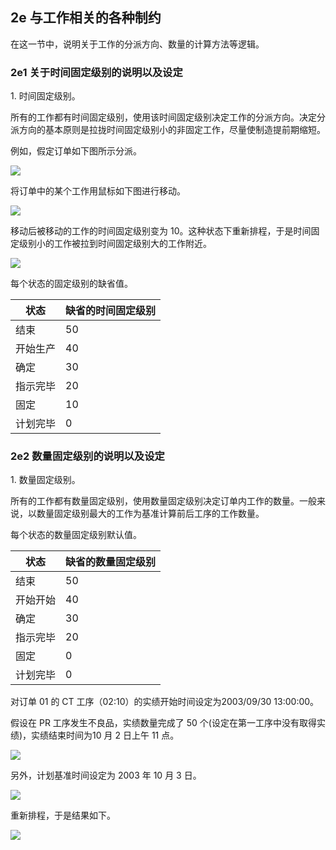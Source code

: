 ## 2e 与工作相关的各种制约

在这一节中，说明关于工作的分派方向、数量的计算方法等逻辑。

### 2e1 关于时间固定级别的说明以及设定

1\. 时间固定级别。

所有的工作都有时间固定级别，使用该时间固定级别决定工作的分派方向。决定分派方向的基本原则是拉拢时间固定级别小的非固定工作，尽量使制造提前期缩短。

例如，假定订单如下图所示分派。

![](media/1c21d450ef23bfb0db2e6699e4a7887f./排产易实践手册V1.0.files/image001.png)

将订单中的某个工作用鼠标如下图进行移动。

![](media/b36792376a12b1cee96b6079acc6afe6./排产易实践手册V1.0.files/image001.png)

移动后被移动的工作的时间固定级别变为 10。这种状态下重新排程，于是时间固定级别小的工作被拉到时间固定级别大的工作附近。

![](media/a518a5241721f4a00793f4fd2ab38717./排产易实践手册V1.0.files/image001.png)

每个状态的固定级别的缺省值。

| **状态** | **缺省的时间固定级别** |
|----------|------------------------|
| 结束     | 50                     |
| 开始生产 | 40                     |
| 确定     | 30                     |
| 指示完毕 | 20                     |
| 固定     | 10                     |
| 计划完毕 | 0                      |

### 2e2 数量固定级别的说明以及设定

1\. 数量固定级别。

所有的工作都有数量固定级别，使用数量固定级别决定订单内工作的数量。一般来说，以数量固定级别最大的工作为基准计算前后工序的工作数量。

每个状态的数量固定级别默认值。

| **状态** | **缺省的数量固定级别** |
|----------|------------------------|
| 结束     | 50                     |
| 开始开始 | 40                     |
| 确定     | 30                     |
| 指示完毕 | 20                     |
| 固定     | 0                      |
| 计划完毕 | 0                      |

对订单 01 的 CT 工序（02:10）的实绩开始时间设定为2003/09/30 13:00:00。

假设在 PR 工序发生不良品，实绩数量完成了 50 个(设定在第一工序中没有取得实绩)，实绩结束时间为10 月 2 日上午 11 点。

![](media/1bc71e850d75972357cea4c77b95f677./排产易实践手册V1.0.files/image001.png)

另外，计划基准时间设定为 2003 年 10 月 3 日。

![](media/cce1cdd1e5230238a6c4e306b6a9d5e7./排产易实践手册V1.0.files/image001.png)

重新排程，于是结果如下。

![](media/d2aeec122223d21a7f700e09cfb28f31./排产易实践手册V1.0.files/image001.png)